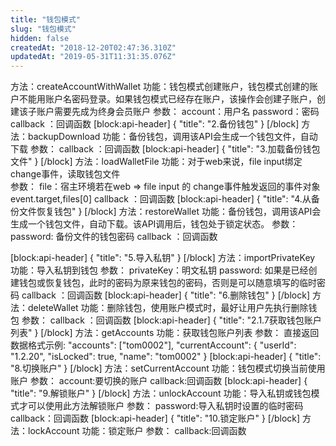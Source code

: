 ```yaml
---
title: "钱包模式"
slug: "钱包模式"
hidden: false
createdAt: "2018-12-20T02:47:36.310Z"
updatedAt: "2019-05-31T11:31:35.076Z"
---
```

方法：createAccountWithWallet
功能：钱包模式创建账户，钱包模式创建的账户不能用账户名密码登录。如果钱包模式已经存在账户，该操作会创建子账户，创建该子账户需要先成为终身会员账户
参数：
account：用户名
password：密码
callback ：回调函数
[block:api-header]
{
  "title": "2.备份钱包"
}
[/block]
方法：backupDownload
功能：备份钱包，调用该API会生成一个钱包文件，自动下载
参数：
callback ：回调函数
[block:api-header]
{
  "title": "3.加载备份钱包文件"
}
[/block]
方法：loadWalletFile
功能：对于web来说，file input绑定change事件，读取钱包文件  
参数：
file：宿主环境若在web => file input 的 change事件触发返回的事件对象event.target,files[0]
callback ：回调函数
[block:api-header]
{
  "title": "4.从备份文件恢复钱包"
}
[/block]
方法：restoreWallet
功能：备份钱包，调用该API会生成一个钱包文件，自动下载。该API调用后，钱包处于锁定状态。
参数：
password: 备份文件的钱包密码
callback ：回调函数

[block:api-header]
{
  "title": "5.导入私钥"
}
[/block]
方法：importPrivateKey
功能：导入私钥到钱包
参数：
privateKey：明文私钥
password: 如果是已经创建钱包或恢复钱包，此时的密码为原来钱包的密码，否则是可以随意填写的临时密码
callback ：回调函数
[block:api-header]
{
  "title": "6.删除钱包"
}
[/block]
方法：deleteWallet
功能：删除钱包，使用账户模式时，最好让用户先执行删除钱包
参数：
callback ：回调函数
[block:api-header]
{
  "title": "2.1.7获取钱包账户列表"
}
[/block]
方法：getAccounts
功能：获取钱包账户列表
参数：
直接返回数据格式示例: 
"accounts": ["tom0002"],
"currentAccount": {
"userId": "1.2.20",
"isLocked": true,
"name": "tom0002"
}
[block:api-header]
{
  "title": "8.切换账户"
}
[/block]
方法：setCurrentAccount
功能：钱包模式切换当前使用账户
参数：
account:要切换的账户 
callback:回调函数
[block:api-header]
{
  "title": "9.解锁账户"
}
[/block]
方法：unlockAccount
功能：导入私钥或钱包模式才可以使用此方法解锁账户
参数：
password:导入私钥时设置的临时密码
callback：回调函数
[block:api-header]
{
  "title": "10.锁定账户"
}
[/block]
方法：lockAccount
功能：锁定账户
参数：
callback:回调函数
